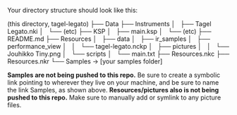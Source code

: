 Your directory structure should look like this:

(this directory, tagel-legato)
├── Data
├── Instruments
│   ├── Tagel Legato.nki
│   └── (etc)
├── KSP
│   ├── main.ksp
│   └── (etc)
├── README.md
├── Resources
│   ├── data
│   ├── ir_samples
│   ├── performance_view
│   │   └── tagel-legato.nckp
│   ├── pictures
│   │   └── Jouhikko Tiny.png
│   └── scripts
│       └── main.txt
├── Resources.nkc
├── Resources.nkr
└── Samples -> [your samples folder]

**Samples are not being pushed to this repo.** Be sure to create a symbolic link pointing to wherever they live on your machine, and be sure to name the link Samples, as shown above.
**Resources/pictures also is not being pushed to this repo.** Make sure to manually add or symlink to any picture files.
